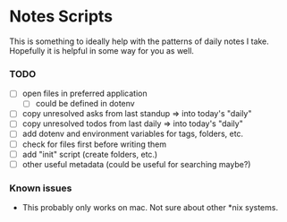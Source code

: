 # Notes Scripts

This is something to ideally help with the patterns of daily notes I take. Hopefully it is helpful in some way for you as well.

### TODO
* [ ] open files in preferred application
  - [ ] could be defined in dotenv
* [ ] copy unresolved asks from last standup => into today's "daily"
* [ ] copy unresolved todos from last daily => into today's "daily"
* [ ] add dotenv and environment variables for tags, folders, etc.
* [ ] check for files first before writing them
* [ ] add "init" script (create folders, etc.)
* [ ] other useful metadata (could be useful for searching maybe?)

### Known issues
* This probably only works on mac. Not sure about other *nix systems.

